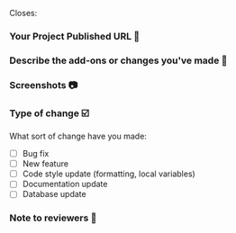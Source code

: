 <!-- #issue_number  -->
Closes: 

### Your Project Published URL 🔗



### Describe the add-ons or changes you've made 📃



### Screenshots 📷
<!-- Must add the screenshot of the project or your changes for review your pr -->



### Type of change ☑️
What sort of change have you made:

<!-- Please delete options that are not relevant. -->
- [ ] Bug fix 
- [ ] New feature 
- [ ] Code style update (formatting, local variables) 
- [ ] Documentation update 
- [ ] Database update 

<!--
Example how to mark a checkbox:-
- [x] My code follows the code style of this project.
-->

### Note to reviewers 📄
<!-- Add notes to reviewers if applicable -->


